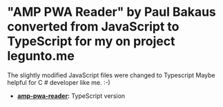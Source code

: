 <!---
Copyright 2017 Peter Loebel. All Rights Reserved.

Licensed under the Apache License, Version 2.0 (the "License");
you may not use this file except in compliance with the License.
You may obtain a copy of the License at

      http://www.apache.org/licenses/LICENSE-2.0

Unless required by applicable law or agreed to in writing, software
distributed under the License is distributed on an "AS-IS" BASIS,
WITHOUT WARRANTIES OR CONDITIONS OF ANY KIND, either express or implied.
See the License for the specific language governing permissions and
limitations under the License.
-->

# "AMP PWA Reader" by Paul Bakaus  converted from JavaScript to TypeScript for my on project legunto.me


The slightly modified JavaScript files were changed to Typescript
Maybe helpful for C # developer like me. :-)



- **[amp-pwa-reader](./amp-pwa-reader):** TypeScript version 
